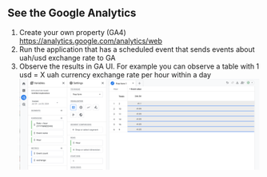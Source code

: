 ## See the Google Analytics

1. Create your own property (GA4) https://analytics.google.com/analytics/web
2. Run the application that has a scheduled event that sends events about uah/usd exchange rate to GA
3. Observe the results in GA UI. For example you can observe a table with 1 usd = X uah currency exchange rate per hour within a day 
![img.png](img.png)
